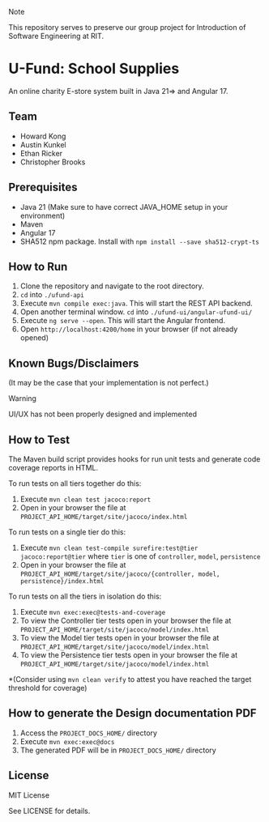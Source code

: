 > [!NOTE]
> This repository serves to preserve our group project for Introduction of Software Engineering at RIT.

# U-Fund: School Supplies

An online charity E-store system built in Java 21=> and Angular 17.

## Team

- Howard Kong
- Austin Kunkel
- Ethan Ricker
- Christopher Brooks

## Prerequisites

- Java 21 (Make sure to have correct JAVA_HOME setup in your environment)
- Maven
- Angular 17
- SHA512 npm package. Install with `npm install --save sha512-crypt-ts`

## How to Run

1. Clone the repository and navigate to the root directory.
2. `cd` into `./ufund-api`
3. Execute `mvn compile exec:java`. This will start the REST API backend.
4. Open another terminal window. `cd` into `./ufund-ui/angular-ufund-ui/`
5. Execute `ng serve --open`. This will start the Angular frontend.
6. Open `http://localhost:4200/home` in your browser (if not already opened)

## Known Bugs/Disclaimers
(It may be the case that your implementation is not perfect.)

> [!WARNING]
> UI/UX has not been properly designed and implemented

## How to Test

The Maven build script provides hooks for run unit tests and generate code coverage reports in HTML.

To run tests on all tiers together do this:

1. Execute `mvn clean test jacoco:report`
2. Open in your browser the file at `PROJECT_API_HOME/target/site/jacoco/index.html`

To run tests on a single tier do this:

1. Execute `mvn clean test-compile surefire:test@tier jacoco:report@tier` where `tier` is one of `controller`, `model`, `persistence`
2. Open in your browser the file at `PROJECT_API_HOME/target/site/jacoco/{controller, model, persistence}/index.html`

To run tests on all the tiers in isolation do this:

1. Execute `mvn exec:exec@tests-and-coverage`
2. To view the Controller tier tests open in your browser the file at `PROJECT_API_HOME/target/site/jacoco/model/index.html`
3. To view the Model tier tests open in your browser the file at `PROJECT_API_HOME/target/site/jacoco/model/index.html`
4. To view the Persistence tier tests open in your browser the file at `PROJECT_API_HOME/target/site/jacoco/model/index.html`

*(Consider using `mvn clean verify` to attest you have reached the target threshold for coverage)
  
  
## How to generate the Design documentation PDF

1. Access the `PROJECT_DOCS_HOME/` directory
2. Execute `mvn exec:exec@docs`
3. The generated PDF will be in `PROJECT_DOCS_HOME/` directory

## License

MIT License

See LICENSE for details.